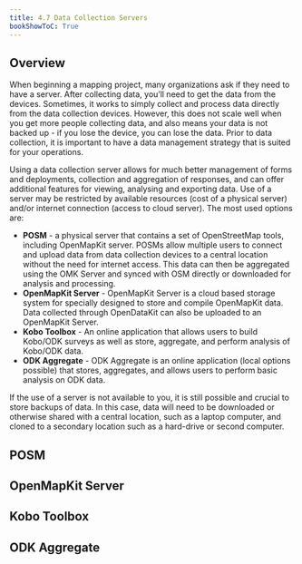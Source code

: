 ```yaml
---
title: 4.7 Data Collection Servers
bookShowToC: True
---
```


## Overview 
When beginning a mapping project, many organizations ask if they need to have a server. After collecting data, you’ll need to get the data from the devices. Sometimes, it works to simply collect and process data directly from the data collection devices. However, this does not scale well when you get more people collecting data, and also means your data is not backed up - if you lose the device, you can lose the data. Prior to data collection, it is important to have a data management strategy that is suited for your operations. 

Using a data collection server allows for much better management of forms and deployments, collection and aggregation of responses, and can offer additional features for viewing, analysing and exporting data. Use of a server may be restricted by available resources (cost of a physical server) and/or internet connection (access to cloud server). The most used options are:



*   **POSM** - a physical server that contains a set of OpenStreetMap tools, including OpenMapKit server. POSMs allow multiple users to connect and upload data from data collection devices to a central location without the need for internet access. This data can then be aggregated using the OMK Server and synced with OSM directly or downloaded for analysis and processing. 
*   **OpenMapKit Server** - OpenMapKit Server is a cloud based storage system for specially designed to store and compile OpenMapKit data. Data collected through OpenDataKit can also be uploaded to an OpenMapKit Server. 
*   **Kobo Toolbox** - An online application that allows users to build Kobo/ODK surveys as well as store, aggregate, and perform analysis of Kobo/ODK data.
*   **ODK Aggregate** - ODK Aggregate is an online application (local options possible) that stores, aggregates, and allows users to perform basic analysis on ODK data.

If the use of a server is not available to you, it is still possible and crucial to store backups of data. In this case, data will need to be downloaded or otherwise shared with a central location, such as a laptop computer, and cloned to a secondary location such as a hard-drive or second computer. 

## POSM

## OpenMapKit Server

## Kobo Toolbox

## ODK Aggregate

